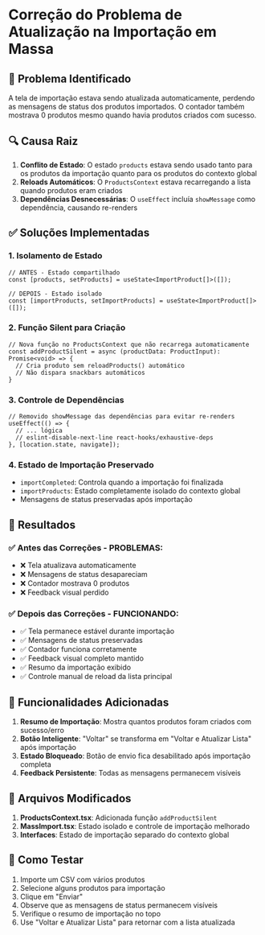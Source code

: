 # Correção do Problema de Atualização na Importação em Massa

## 🚨 **Problema Identificado**
A tela de importação estava sendo atualizada automaticamente, perdendo as mensagens de status dos produtos importados. O contador também mostrava 0 produtos mesmo quando havia produtos criados com sucesso.

## 🔍 **Causa Raiz**
1. **Conflito de Estado**: O estado `products` estava sendo usado tanto para os produtos da importação quanto para os produtos do contexto global
2. **Reloads Automáticos**: O `ProductsContext` estava recarregando a lista quando produtos eram criados
3. **Dependências Desnecessárias**: O `useEffect` incluía `showMessage` como dependência, causando re-renders

## ✅ **Soluções Implementadas**

### 1. **Isolamento de Estado**
```tsx
// ANTES - Estado compartilhado
const [products, setProducts] = useState<ImportProduct[]>([]);

// DEPOIS - Estado isolado
const [importProducts, setImportProducts] = useState<ImportProduct[]>([]);
```

### 2. **Função Silent para Criação**
```tsx
// Nova função no ProductsContext que não recarrega automaticamente
const addProductSilent = async (productData: ProductInput): Promise<void> => {
  // Cria produto sem reloadProducts() automático
  // Não dispara snackbars automáticos
}
```

### 3. **Controle de Dependências**
```tsx
// Removido showMessage das dependências para evitar re-renders
useEffect(() => {
  // ... lógica
  // eslint-disable-next-line react-hooks/exhaustive-deps
}, [location.state, navigate]);
```

### 4. **Estado de Importação Preservado**
- `importCompleted`: Controla quando a importação foi finalizada
- `importProducts`: Estado completamente isolado do contexto global
- Mensagens de status preservadas após importação

## 🎯 **Resultados**

### ✅ **Antes das Correções - PROBLEMAS:**
- ❌ Tela atualizava automaticamente
- ❌ Mensagens de status desapareciam
- ❌ Contador mostrava 0 produtos
- ❌ Feedback visual perdido

### ✅ **Depois das Correções - FUNCIONANDO:**
- ✅ Tela permanece estável durante importação
- ✅ Mensagens de status preservadas
- ✅ Contador funciona corretamente
- ✅ Feedback visual completo mantido
- ✅ Resumo da importação exibido
- ✅ Controle manual de reload da lista principal

## 🔧 **Funcionalidades Adicionadas**

1. **Resumo de Importação**: Mostra quantos produtos foram criados com sucesso/erro
2. **Botão Inteligente**: "Voltar" se transforma em "Voltar e Atualizar Lista" após importação
3. **Estado Bloqueado**: Botão de envio fica desabilitado após importação completa
4. **Feedback Persistente**: Todas as mensagens permanecem visíveis

## 📝 **Arquivos Modificados**

1. **ProductsContext.tsx**: Adicionada função `addProductSilent`
2. **MassImport.tsx**: Estado isolado e controle de importação melhorado
3. **Interfaces**: Estado de importação separado do contexto global

## 🚀 **Como Testar**

1. Importe um CSV com vários produtos
2. Selecione alguns produtos para importação
3. Clique em "Enviar"
4. Observe que as mensagens de status permanecem visíveis
5. Verifique o resumo de importação no topo
6. Use "Voltar e Atualizar Lista" para retornar com a lista atualizada
